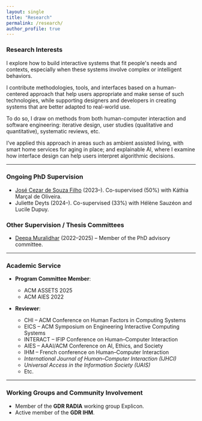 ```yaml
---
layout: single
title: "Research"
permalink: /research/
author_profile: true
---
```


### Research Interests

I explore how to build interactive systems that fit people's needs and contexts, especially when these systems involve complex or intelligent behaviors.

I contribute methodologies, tools, and interfaces based on a human-centered approach that help users appropriate and make sense of such technologies, while supporting designers and developers in creating systems that are better adapted to real-world use.

To do so, I draw on methods from both human-computer interaction and software engineering: iterative design, user studies (qualitative and quantitative), systematic reviews, etc.

I’ve applied this approach in areas such as ambient assisted living, with smart home services for aging in place; and explainable AI, where I examine how interface design can help users interpret algorithmic decisions.

---

### Ongoing PhD Supervision

- [José Cezar de Souza Filho](https://www.researchgate.net/profile/Jose-Cezar-De-Souza-Filho) (2023–). Co-supervised (50%) with Káthia Marçal de Oliveira.
- Juliette Deyts (2024–). Co-supervised (33%) with Hélène Sauzéon and Lucile Dupuy.

### Other Supervision / Thesis Committees

- [Deepa Muralidhar](https://provost.gsu.edu/2024/12/09/faculty-spotlight-deepa-muralidhar/) (2022–2025) – Member of the PhD advisory committee.

---

### Academic Service

- **Program Committee Member**:
  - ACM ASSETS 2025
  - ACM AIES 2022

- **Reviewer**:
  - CHI – ACM Conference on Human Factors in Computing Systems  
  - EICS – ACM Symposium on Engineering Interactive Computing Systems  
  - INTERACT – IFIP Conference on Human–Computer Interaction  
  - AIES – AAAI/ACM Conference on AI, Ethics, and Society  
  - IHM – French conference on Human–Computer Interaction  
  - *International Journal of Human–Computer Interaction (IJHCI)*  
  - *Universal Access in the Information Society (UAIS)*
  - Etc.

---

### Working Groups and Community Involvement

- Member of the **GDR RADIA** working group Explicon.
- Active member of the **GDR IHM**.

